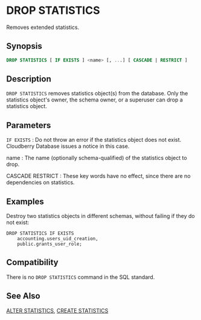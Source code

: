 # DROP STATISTICS

Removes extended statistics.

## Synopsis

```sql
DROP STATISTICS [ IF EXISTS ] <name> [, ...] [ CASCADE | RESTRICT ]
```

## Description

`DROP STATISTICS` removes statistics object(s) from the database. Only the statistics object's owner, the schema owner, or a superuser can drop a statistics object.

## Parameters

`IF EXISTS`
:   Do not throw an error if the statistics object does not exist. Cloudberry Database issues a notice in this case.

name
:   The name (optionally schema-qualified) of the statistics object to drop.

CASCADE
RESTRICT
:   These key words have no effect, since there are no dependencies on statistics.

## Examples

Destroy two statistics objects in different schemas, without failing if they do not exist:

```
DROP STATISTICS IF EXISTS
    accounting.users_uid_creation,
    public.grants_user_role;
```


## Compatibility

There is no `DROP STATISTICS` command in the SQL standard.

## See Also

[ALTER STATISTICS](/docs/sql-statements/sql-statement-alter-statistics.md), [CREATE STATISTICS](/docs/sql-statements/sql-statement-create-statistics.md)



